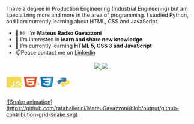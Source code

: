 I have a degree in Production Engineering (Industrial Engineering) but am specializing more and more in the area of programming.
I studied Python, and I am currently learning about HTML, CSS and JavaScript.


- 👋 Hi, I’m <b> Mateus Radko Gavazzoni </b>
- 👀 I’m interested in <b>learn and share new knowlodge</b>
- 🌱 I’m currently learning <b>HTML 5, CSS 3 and JavaScript</b>
- 📫Pease contact me on <a href="https://www.linkedin.com/in/mateus-radko-gavazzoni-507641130/" target="_blank">Linkedin</a>


<div align="center">
  <a href="https://github.com/MateusGavazzoni">
  <img height="150em" src="https://github-readme-stats.vercel.app/api?username=MateusGavazzoni&show_icons=true&theme=vision-friendly-dark&include_all_commits=true&count_private=true"/>
  <img height="150em" src="https://github-readme-stats.vercel.app/api/top-langs/?username=MateusGavazzoni&layout=compact&langs_count=7&theme=vision-friendly-dark"/>
</div>
<div style="display: inline_block"><br>
  <img align="center" alt="Rafa-Js" height="30" width="40" src="https://raw.githubusercontent.com/devicons/devicon/master/icons/javascript/javascript-plain.svg">
  <img align="center" alt="Rafa-HTML" height="30" width="40" src="https://raw.githubusercontent.com/devicons/devicon/master/icons/html5/html5-original.svg">
  <img align="center" alt="Rafa-CSS" height="30" width="40" src="https://raw.githubusercontent.com/devicons/devicon/master/icons/css3/css3-original.svg">
  <img align="center" alt="Rafa-Python" height="30" width="40" src="https://raw.githubusercontent.com/devicons/devicon/master/icons/python/python-original.svg">
  </div>

##

<div>
  ![Snake animation](https://github.com/rafaballerini/MateuGavazzoni/blob/output/github-contribution-grid-snake.svg)
 
</div>
